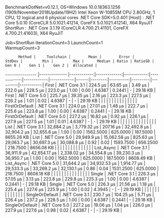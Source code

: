 
BenchmarkDotNet=v0.12.1, OS=Windows 10.0.18363.1256 (1909/November2018Update/19H2)
Intel Xeon W-10855M CPU 2.80GHz, 1 CPU, 12 logical and 6 physical cores
.NET Core SDK=5.0.401
  [Host]   : .NET Core 5.0.10 (CoreCLR 5.0.1021.41214, CoreFX 5.0.1021.41214), X64 RyuJIT
  ShortRun : .NET Core 3.1.19 (CoreCLR 4.700.21.41101, CoreFX 4.700.21.41603), X64 RyuJIT

Job=ShortRun  IterationCount=3  LaunchCount=1  
WarmupCount=3  

          Method |     Toolchain |        Mean |        Error |      StdDev |         Min |         Max |      Median | Ratio | RatioSD |     Gen 0 |    Gen 1 |    Gen 2 |  Allocated |
---------------- |-------------- |------------:|-------------:|------------:|------------:|------------:|------------:|------:|--------:|----------:|---------:|---------:|-----------:|
           First | .NET Core 3.1 |    224.5 μs |     63.65 μs |     3.49 μs |    222.0 μs |    228.5 μs |    223.0 μs |  1.00 |    0.00 |    4.6387 |   0.2441 |        - |   29.18 KB |
           First | .NET Core 5.0 |    225.7 μs |     39.35 μs |     2.16 μs |    223.3 μs |    227.5 μs |    226.2 μs |  1.01 |    0.02 |    4.6387 |        - |        - |   29.19 KB |
                 |               |             |              |             |             |             |             |       |         |           |          |          |            |
  FirstOrDefault | .NET Core 3.1 |    224.0 μs |     27.01 μs |     1.48 μs |    222.7 μs |    225.6 μs |    223.8 μs |  1.00 |    0.00 |    4.6387 |   0.2441 |        - |   29.18 KB |
  FirstOrDefault | .NET Core 5.0 |    227.2 μs |     16.82 μs |     0.92 μs |    226.1 μs |    227.9 μs |    227.5 μs |  1.01 |    0.01 |    4.6387 |        - |        - |   29.19 KB |
                 |               |             |              |             |             |             |             |       |         |           |          |          |            |
            List | .NET Core 3.1 | 32,684.2 μs |  3,779.32 μs |   207.16 μs | 32,492.8 μs | 32,904.2 μs | 32,655.6 μs |  1.00 |    0.00 | 1562.5000 | 625.0000 | 187.5000 | 8655.28 KB |
            List | .NET Core 5.0 | 29,949.9 μs | 15,062.58 μs |   825.63 μs | 29,063.7 μs | 30,697.3 μs | 30,088.8 μs |  0.92 |    0.02 | 1593.7500 | 656.2500 | 218.7500 | 8656.08 KB |
                 |               |             |              |             |             |             |             |       |         |           |          |          |            |
      List_Async | .NET Core 3.1 | 36,911.9 μs | 42,654.17 μs | 2,338.02 μs | 34,554.8 μs | 39,230.3 μs | 36,950.7 μs |  1.00 |    0.00 | 1562.5000 | 625.0000 | 187.5000 | 8608.49 KB |
      List_Async | .NET Core 5.0 | 31,644.2 μs | 34,932.53 μs | 1,914.77 μs | 29,533.3 μs | 33,269.2 μs | 32,130.1 μs |  0.86 |    0.04 | 1531.2500 | 625.0000 | 218.7500 | 8608.18 KB |
                 |               |             |              |             |             |             |             |       |         |           |          |          |            |
          Single | .NET Core 3.1 |    226.3 μs |     57.05 μs |     3.13 μs |    223.8 μs |    229.8 μs |    225.3 μs |  1.00 |    0.00 |    4.6387 |   0.2441 |        - |   29.18 KB |
          Single | .NET Core 5.0 |    226.3 μs |     21.56 μs |     1.18 μs |    225.4 μs |    227.6 μs |    225.9 μs |  1.00 |    0.02 |    4.3945 |        - |        - |   29.19 KB |
                 |               |             |              |             |             |             |             |       |         |           |          |          |            |
 SingleOrDefault | .NET Core 3.1 |    230.7 μs |    104.25 μs |     5.71 μs |    226.4 μs |    237.2 μs |    228.5 μs |  1.00 |    0.00 |    4.6387 |   0.2441 |        - |   29.18 KB |
 SingleOrDefault | .NET Core 5.0 |    227.2 μs |     19.06 μs |     1.04 μs |    226.0 μs |    227.9 μs |    227.6 μs |  0.98 |    0.02 |    4.6387 |        - |        - |   29.19 KB |
